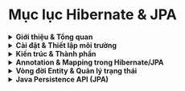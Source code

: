# Mục lục Hibernate & JPA

<details>
<summary><strong>Giới thiệu & Tổng quan</strong></summary>

-   [Giới thiệu Hibernate – Khái niệm, ưu điểm, so sánh với JDBC](./introduce.md)

</details>

<details>
<summary><strong>Cài đặt & Thiết lập môi trường</strong></summary>

-   [Cài đặt Hibernate JPA – Hướng dẫn cấu hình Maven, persistence.xml](./installation.md)

</details>

<details>
<summary><strong>Kiến trúc & Thành phần</strong></summary>

-   [Kiến trúc Hibernate – Thành phần, luồng xử lý, mapping](./architecture.md)

</details>

<details>
<summary><strong>Annotation & Mapping trong Hibernate/JPA</strong></summary>

-   [Annotation trong Hibernate/JPA – Các annotation phổ biến, ví dụ sử dụng](./annotations.md)

</details>

<details>
<summary><strong>Vòng đời Entity & Quản lý trạng thái</strong></summary>

-   [Vòng đời Entity – Trạng thái, quản lý lifecycle, ví dụ minh họa](./life_cycle.md)

</details>

<details>
<summary><strong>Java Persistence API (JPA)</strong></summary>

-   [Java Persistence API (JPA) – Khái niệm, kiến trúc, quan hệ với Hibernate](./jpa.md)

</details>
